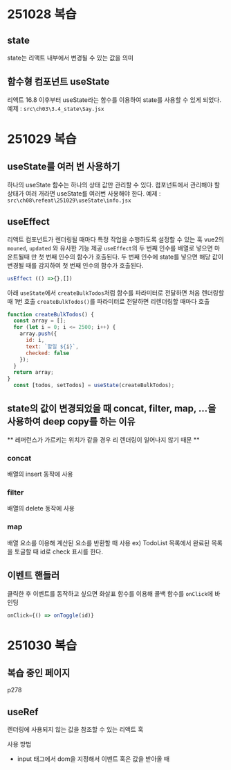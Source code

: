 

# 251028 복습
## state
state는 리액트 내부에서 변경될 수 있는 값을 의미

## 함수형 컴포넌트 useState
리액트 16.8 이후부터 useState라는 함수를 이용하여 state를 사용할 수 있게 되었다.
예제 : `src\ch03\3.4_state\Say.jsx`
# 251029 복습

## useState를 여러 번 사용하기
하나의 useState 함수는 하나의 상태 값만 관리할 수 있다. 컴포넌트에서 관리해야 할 상태가 여러 개라면 useState를 여러번 사용해야 한다. 
예제 : `src\ch08\refeat\251029\useState\info.jsx`

## useEffect
리액트 컴포넌트가 렌더링될 때마다 특정 작업을 수행하도록 설정할 수 있는 훅
vue2의 `mouned`, `updated` 와 유사한 기능 제공
`useEffect`의 두 번째 인수를 배열로 넣으면 마운트될때 만 첫 번째 인수의 함수가 호출된다.
두 번째 인수에 state를 넣으면 해당 값이 변경될 때를 감지하여 첫 번째 인수의 함수가 호출된다.

```js
usEffect (() =>{},[])
```

아래 `useState`에서 `createBulkTodos`처럼 함수를 파라미터로 전달하면 처음 렌더링할 때 1번 호출
`createBulkTodos()`를 파라미터로 전달하면 리렌더링할 때마다 호출

```js
function createBulkTodos() {
  const array = [];
  for (let i = 0; i <= 2500; i++) {
    array.push({
      id: i,
      text: `할일 ${i}`,
      checked: false
    });
  }
  return array;
}
  const [todos, setTodos] = useState(createBulkTodos);
```

## state의 값이 변경되었을 때 concat, filter, map, ...을 사용하여 deep copy를 하는 이유

** 레퍼런스가 가르키는 위치가 같을 경우 리 렌더링이 일어나지 않기 때문 ** 

### concat
배열의 insert 동작에 사용

### filter
배열의 delete 동작에 사용

### map
배열 요소를 이용해 계산된 요소를 반환할 때 사용
ex) TodoList 목록에서 완료된 목록을 토글할 때 id로 check 표시를 한다.

## 이벤트 핸들러
 클릭한 후 이벤트를 동작하고 싶으면 화살표 함수를 이용해 콜백 함수를 `onClick`에 바인딩
```js
onClick={() => onToggle(id)}
```

# 251030 복습


## 복습 중인 페이지
p278

## useRef
렌더링에 사용되지 않는 값을 참조할 수 있는 리액트 훅

사용 방법
- input 태그에서 dom을 지정해서 이벤트 혹은 값을 받아올 때